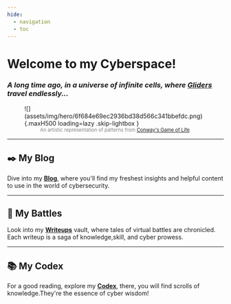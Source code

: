 ```yaml
---
hide:
  - navigation
  - toc
---
```


# **Welcome to my Cyberspace!**

### _A long time ago, in a universe of infinite cells, where [Gliders](http://www.catb.org/hacker-emblem/faqs.html) travel endlessly..._

<figure markdown>
  ![](assets/img/hero/6f684e69ec2936bd38d566c341bbefdc.png){.maxH500 loading=lazy .skip-lightbox }
  <figcaption style="font-size: 0.8em; text-align: center; color: gray;">
    An artistic representation of patterns from <a href="https://en.wikipedia.org/wiki/Conway%27s_Game_of_Life" target="_blank">Conway's Game of Life</a>.
  </figcaption>
</figure>

---

## :black_nib: **My Blog**

Dive into my **[Blog](pages/blog/index.md)**, where you'll find my freshest insights and helpful content to use in the world of cybersecurity.

---

## :martial_arts_uniform: **My Battles**

Look into my **[Writeups](pages/writeups/index.md)** vault, where tales of virtual battles are chronicled. Each writeup is a saga of knowledge,skill, and cyber prowess.

---

## :books: **My Codex**

For a good reading, explore my **[Codex](pages/codex/index.md)**, there, you will find scrolls of knowledge.They're the essence of cyber wisdom!



